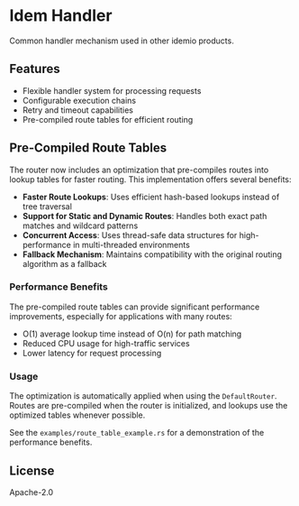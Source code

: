 # Idem Handler

Common handler mechanism used in other idemio products.

## Features

- Flexible handler system for processing requests
- Configurable execution chains
- Retry and timeout capabilities
- Pre-compiled route tables for efficient routing

## Pre-Compiled Route Tables

The router now includes an optimization that pre-compiles routes into lookup tables for faster routing. This implementation offers several benefits:

- **Faster Route Lookups**: Uses efficient hash-based lookups instead of tree traversal
- **Support for Static and Dynamic Routes**: Handles both exact path matches and wildcard patterns
- **Concurrent Access**: Uses thread-safe data structures for high-performance in multi-threaded environments
- **Fallback Mechanism**: Maintains compatibility with the original routing algorithm as a fallback

### Performance Benefits

The pre-compiled route tables can provide significant performance improvements, especially for applications with many routes:

- O(1) average lookup time instead of O(n) for path matching
- Reduced CPU usage for high-traffic services
- Lower latency for request processing

### Usage

The optimization is automatically applied when using the `DefaultRouter`. Routes are pre-compiled when the router is initialized, and lookups use the optimized tables whenever possible.

See the `examples/route_table_example.rs` for a demonstration of the performance benefits.

## License

Apache-2.0
